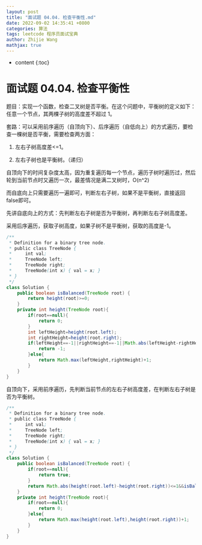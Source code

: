 ```yaml
---
layout: post
title: "面试题 04.04. 检查平衡性.md"
date: 2022-09-02 14:35:41 +0800
categories: 算法
tags: leetcode 程序员面试宝典
author: Zhijie Wang
mathjax: true
---
```



* content
{:toc}














# 面试题 04.04. 检查平衡性

题目：实现一个函数，检查二叉树是否平衡。在这个问题中，平衡树的定义如下：任意一个节点，其两棵子树的高度差不超过 1。

套路：可以采用前序遍历（自顶向下）、后序遍历（自低向上）的方式遍历，要检查一棵树是否平衡，需要检查两方面：

1. 左右子树高度差<=1。

2. 左右子树也是平衡树。（递归）



自顶向下的时间复杂度太高，因为重复遍历每一个节点，遍历子树时遍历过，然后轮到当前节点时又遍历一次，最差情况是满二叉树时，O(n^2)

而自底向上只需要遍历一遍即可，判断左右子树，如果不是平衡树，直接返回false即可。

先讲自底向上的方式：先判断左右子树是否为平衡树，再判断左右子树高度差。

采用后序遍历，获取子树高度，如果子树不是平衡树，获取的高度是-1。

```java
/**
 * Definition for a binary tree node.
 * public class TreeNode {
 *     int val;
 *     TreeNode left;
 *     TreeNode right;
 *     TreeNode(int x) { val = x; }
 * }
 */
class Solution {
    public boolean isBalanced(TreeNode root) {
        return height(root)>=0;
    }
    private int height(TreeNode root){
        if(root==null){
            return 0;
        }
        int leftHeight=height(root.left);
        int rightHeight=height(root.right);
        if(leftHeight==-1||rightHeight==-1||Math.abs(leftHeight-rightHeight)>1){
            return -1;
        }else{
            return Math.max(leftHeight,rightHeight)+1;
        }
    }
}
```

自顶向下，采用前序遍历，先判断当前节点的左右子树高度差，在判断左右子树是否为平衡树。

```java
/**
 * Definition for a binary tree node.
 * public class TreeNode {
 *     int val;
 *     TreeNode left;
 *     TreeNode right;
 *     TreeNode(int x) { val = x; }
 * }
 */
class Solution {
    public boolean isBalanced(TreeNode root) {
        if(root==null){
            return true;
        }
        return Math.abs(height(root.left)-height(root.right))<=1&&isBalanced(root.left)&&isBalanced(root.right);
    }
    private int height(TreeNode root){
        if(root==null){
            return 0;
        }else{
            return Math.max(height(root.left),height(root.right))+1;
        }
    }
}
```

